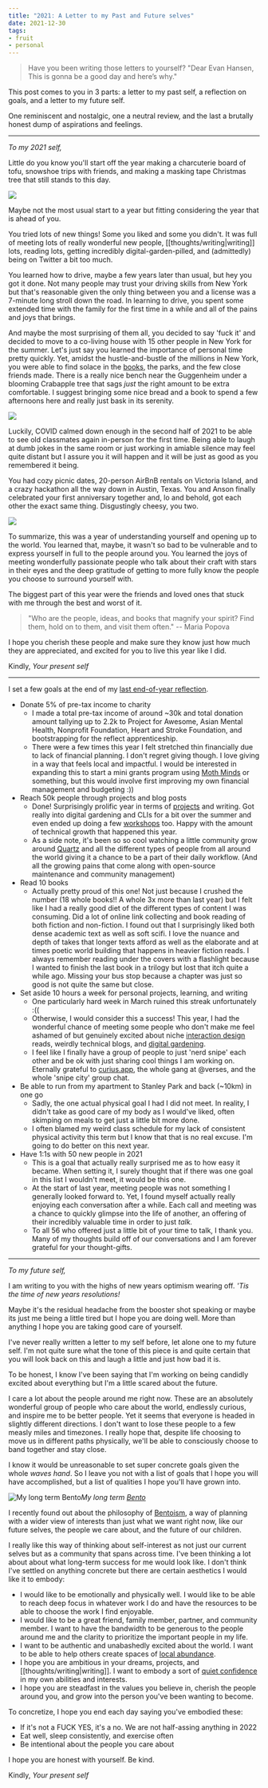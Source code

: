 ```yaml
---
title: "2021: A Letter to my Past and Future selves"
date: 2021-12-30
tags:
- fruit
- personal
---
```


> Have you been writing those letters to yourself?
> "Dear Evan Hansen, This is gonna be a good day and here’s why."

This post comes to you in 3 parts: a letter to my past self, a reflection on goals, and a letter to my future self.

One reminiscent and nostalgic, one a neutral review, and the last a brutally honest dump of aspirations and feelings.

---

*To my 2021 self,*

Little do you know you'll start off the year making a charcuterie board of tofu, snowshoe trips with friends, and making a masking tape Christmas tree that still stands to this day.

![](/thoughts/images/2021-collage-1.png)

Maybe not the most usual start to a year but fitting considering the year that is ahead of you.

You tried lots of new things! Some you liked and some you didn't. It was full of meeting lots of really wonderful new people, [[thoughts/writing|writing]] lots, reading lots, getting incredibly digital-garden-pilled, and (admittedly) being on Twitter a bit too much. 

You learned how to drive, maybe a few years later than usual, but hey you got it done. Not many people may trust your driving skills from New York but that's reasonable given the only thing between you and a license was a 7-minute long stroll down the road. In learning to drive, you spent some extended time with the family for the first time in a while and all of the pains and joys that brings.

And maybe the most surprising of them all, you decided to say 'fuck it' and decided to move to a co-living house with 15 other people in New York for the summer. Let's just say you learned the importance of personal time pretty quickly. Yet, amidst the hustle-and-bustle of the millions in New York, you were able to find solace in the [books](/books), the parks, and the few close friends made. There is a really nice bench near the Guggenheim under a blooming Crabapple tree that sags *just* the right amount to be extra comfortable. I suggest bringing some nice bread and a book to spend a few afternoons here and really just bask in its serenity.

![](/thoughts/images/2021-collage-2.png)

Luckily, COVID calmed down enough in the second half of 2021 to be able to see old classmates again in-person for the first time. Being able to laugh at dumb jokes in the same room or just working in amiable silence may feel quite distant but I assure you it will happen and it will be just as good as you remembered it being.

You had cozy picnic dates, 20-person AirBnB rentals on Victoria Island, and a crazy hackathon all the way down in Austin, Texas. You and Anson finally celebrated your first anniversary together and, lo and behold, got each other the exact same thing. Disgustingly cheesy, you two.

![](/thoughts/images/2021-collage-3.png)

To summarize, this was a year of understanding yourself and opening up to the world. You learned that, maybe, it wasn't so bad to be vulnerable and to express yourself in full to the people around you. You learned the joys of meeting wonderfully passionate people who talk about their craft with stars in their eyes and the deep gratitude of getting to more fully know the people you choose to surround yourself with.

The biggest part of this year were the friends and loved ones that stuck with me through the best and worst of it.

> "Who are the people, ideas, and books that magnify your spirit? Find them, hold on to them, and visit them often." -- Maria Popova

I hope you cherish these people and make sure they know just how much they are appreciated, and excited for you to live this year like I did.

Kindly,
*Your present self*

---

I set a few goals at the end of my [last end-of-year reflection](posts/2020.md).

- Donate 5% of pre-tax income to charity
	- I made a total pre-tax income of around ~30k and total donation amount tallying up to 2.2k to Project for Awesome, Asian Mental Health, Nonprofit Foundation, Heart and Stroke Foundation, and bootstrapping for the reflect apprenticeship.
	- There were a few times this year I felt stretched thin financially due to lack of financial planning. I don't regret giving though. I love giving in a way that feels local and impactful. I would be interested in expanding this to start a mini grants program using [Moth Minds](https://www.mothminds.com/) or something, but this would involve first improving my own financial management and budgeting :))
- Reach 50k people through projects and blog posts
	- Done! Surprisingly prolific year in terms of [projects](thoughts/Projects.md) and writing. Got really into digital gardening and CLIs for a bit over the summer and even ended up doing a few [workshops](https://www.youtube.com/watch?v=1PFXBpJjjoc) too. Happy with the amount of technical growth that happened this year.
	- As a side note, it's been so so cool watching a little community grow around [Quartz](https://github.com/jackyzha0/quartz/network/members) and all the different types of people from all around the world giving it a chance to be a part of their daily workflow. (And all the growing pains that come along with open-source maintenance and community management)
- Read 10 books
	- Actually pretty proud of this one! Not just because I crushed the number (18 whole books!! A whole 3x more than last year) but I felt like I had a really good diet of the different types of content I was consuming. Did a lot of online link collecting and book reading of both fiction and non-fiction. I found out that I surprisingly liked both dense academic text as well as soft scifi. I love the nuance and depth of takes that longer texts afford as well as the elaborate and at times poetic world building that happens in heavier fiction reads. I always remember reading under the covers with a flashlight because I wanted to finish the last book in a trilogy but lost that itch quite a while ago. Missing your bus stop because a chapter was just so good is not quite the same but close.
- Set aside 10 hours a week for personal projects, learning, and writing
	- One particularly hard week in March ruined this streak unfortunately :((
	- Otherwise, I would consider this a success! This year, I had the wonderful chance of meeting some people who don't make me feel ashamed of but genuinely excited about niche [interaction design](thoughts/interaction%20design.md) reads, weirdly technical blogs, and [digital gardening](posts/networked-thought.md).
	- I feel like I finally have a group of people to just 'nerd snipe' each other and be ok with just sharing cool things I am working on. Eternally grateful to [curius.app](https://curius.app/), the whole gang at @verses, and the whole 'snipe city' group chat.
- Be able to run from my apartment to Stanley Park and back (~10km) in one go
	- Sadly, the one actual physical goal I had I did not meet. In reality, I didn't take as good care of my body as I would've liked, often skimping on meals to get just a little bit more done.
	- I often blamed my weird class schedule for my lack of consistent physical activity this term but I know that that is no real excuse. I'm going to do better on this next year.
- Have 1:1s with 50 new people in 2021
	- This is a goal that actually really surprised me as to how easy it became. When setting it, I surely thought that if there was one goal in this list I wouldn't meet, it would be this one. 
	- At the start of last year, meeting people was not something I generally looked forward to. Yet, I found myself actually really enjoying each conversation after a while. Each call and meeting was a chance to quickly glimpse into the life of another, an offering of their incredibly valuable time in order to just *talk.*
	- To all 56 who offered just a little bit of your time to talk, I thank you. Many of my thoughts build off of our conversations and I am forever grateful for your thought-gifts.

---

*To my future self,*

I am writing to you with the highs of new years optimism wearing off. *'Tis the time of new years resolutions!*

Maybe it's the residual headache from the booster shot speaking or maybe its just me being a little tired but I hope you are doing well. More than anything I hope you are taking good care of yourself.

I've never really written a letter to my self before, let alone one to my future self. I'm not quite sure what the tone of this piece is and quite certain that you will look back on this and laugh a little and just how bad it is.

To be honest, I know I've been saying that I'm working on being candidly excited about everything but I'm a little scared about the future.

I care a lot about the people around me right now. These are an absolutely wonderful group of people who care about the world, endlessly curious, and inspire me to be better people. Yet it seems that everyone is headed in slightly different directions. I don't want to lose these people to a few measly miles and timezones. I really hope that, despite life choosing to move us in different paths physically, we'll be able to consciously choose to band together and stay close.

I know it would be unreasonable to set super concrete goals given the whole *waves hand*. So I leave you not with a list of goals that I hope you will have accomplished, but a list of qualities I hope you'll have grown into.

![My long term Bento](/thoughts/images/long%20term%20bento.png)*My long term [Bento](https://bentoism.org/)*

I recently found out about the philosophy of [Bentoism](thoughts/Bentoism.md), a way of planning with a wider view of interests than just what we want right now, like our future selves, the people we care about, and the future of our children.

I really like this way of thinking about self-interest as not just our current selves but as a community that spans across time. I've been thinking a lot about about what long-term success for me would look like. I don't think I've settled on anything concrete but there are certain aesthetics I would like it to embody:

- I would like to be emotionally and physically well. I would like to be able to reach deep focus in whatever work I do and have the resources to be able to choose the work I find enjoyable.
- I would like to be a great friend, family member, partner, and community member. I want to have the bandwidth to be generous to the people around me and the clarity to prioritize the important people in my life.
- I want to be authentic and unabashedly excited about the world. I want to be able to help others create spaces of [local abundance](thoughts/play.md).
- I hope you are ambitious in your dreams, projects, and [[thoughts/writing|writing]]. I want to embody a sort of [quiet confidence](https://www.spencerchang.me/experiments/100posts/quiet-confidence/) in my own abilities and interests.
- I hope you are steadfast in the values you believe in, cherish the people around you, and grow into the person you've been wanting to become.

To concretize, I hope you end each day saying you've embodied these:
- If it's not a FUCK YES, it's a no. We are not half-assing anything in 2022
- Eat well, sleep consistently, and exercise often
- Be intentional about the people you care about

I hope you are honest with yourself. Be kind.

Kindly,
*Your present self*